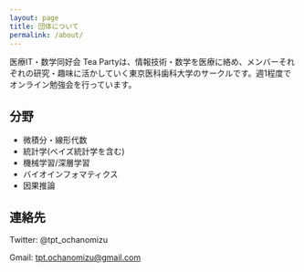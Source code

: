 ```yaml
---
layout: page
title: 団体について
permalink: /about/
---
```


医療IT・数学同好会 Tea Partyは、情報技術・数学を医療に絡め、メンバーそれぞれの研究・趣味に活かしていく東京医科歯科大学のサークルです。週1程度でオンライン勉強会を行っています。

## 分野

- 微積分・線形代数
- 統計学(ベイズ統計学を含む)
- 機械学習/深層学習 
- バイオインフォマティクス
- 因果推論

## 連絡先

Twitter: @tpt_ochanomizu

Gmail: tpt.ochanomizu@gmail.com